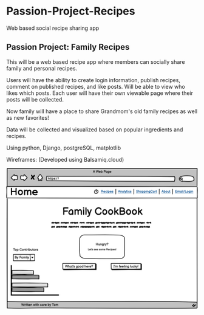 # Passion-Project-Recipes
Web based social recipe sharing app


## Passion Project: Family Recipes

This will be a web based recipe app where members can socially share family and personal recipes.

Users will have the ability to create login information, publish recipes, comment on published recipes, and like posts.  Will be able to view who likes which posts. Each user will have their own viewable page where their posts will be collected.

Now family will have a place to share Grandmom's old family recipes as well as new favorites!

Data will be collected and visualized based on popular ingredients and recipes.

Using python, Django, postgreSQL, matplotlib

Wireframes: (Developed using Balsamiq.cloud)

![](wireframes/home_wireframe.png)